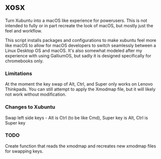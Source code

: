 # xosx

Turn Xubuntu into a macOS like experience for powerusers. This is not intended to fully or in part recreate the look of macOS, but mostly just the feel and workflow.

This script installs packages and configurations to make xubuntu feel more like macOS to allow for macOS developers to switch seamlessly between a Linux Desktop OS and macOS. It's also somewhat modeled after my experience with using GalliumOS, but sadly it is designed specifically for chromebooks only.

### Limitations

At the moment the key swap of Alt, Ctrl, and Super only works on Lenovo Thinkpads. You can still attempt to apply the Xmodmap file, but it will likely not work without modification.

### Changes to Xubuntu

Swap left side keys - Alt is Ctrl (to be like Cmd), Super key is Alt, Ctrl is Super key

### TODO

Create function that reads the xmodmap and recreates new xmodmap files for swapping keys.

